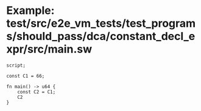 # Example: test/src/e2e_vm_tests/test_programs/should_pass/dca/constant_decl_expr/src/main.sw

```sway
script;

const C1 = 66;

fn main() -> u64 {
    const C2 = C1;
    C2
}

```
